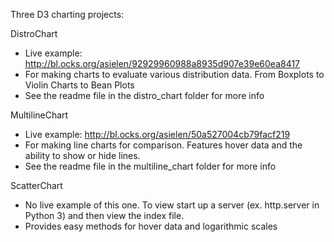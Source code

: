 Three D3 charting projects:

DistroChart
- Live example: http://bl.ocks.org/asielen/92929960988a8935d907e39e60ea8417
- For making charts to evaluate various distribution data. From Boxplots to Violin Charts to Bean Plots
- See the readme file in the distro_chart folder for more info

MultilineChart
- Live example: http://bl.ocks.org/asielen/50a527004cb79facf219
- For making line charts for comparison. Features hover data and the ability to show or hide lines.
- See the readme file in the multiline_chart folder for more info

ScatterChart
- No live example of this one. To view start up a server (ex. http.server in Python 3) and then view the index file.
- Provides easy methods for hover data and logarithmic scales